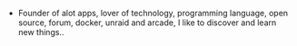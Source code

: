 - Founder of alot apps, lover of technology, programming language, open source, forum, docker, unraid and arcade, I like to discover and learn new things..
  <br>








































































































































































































































































































































































































































































































































































































































































































































































































